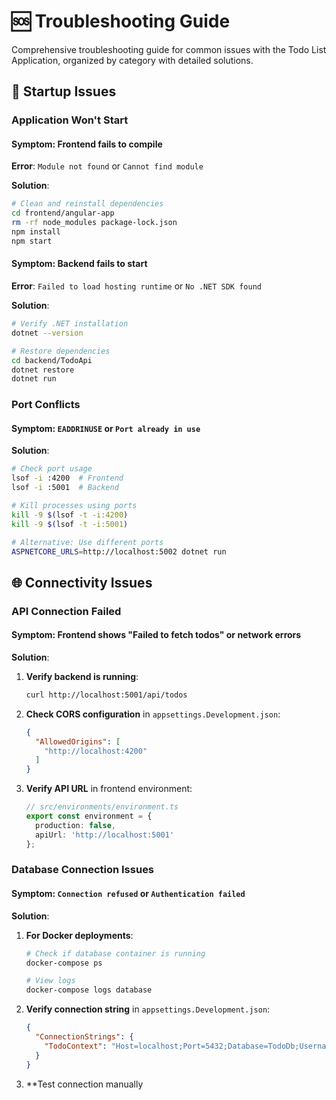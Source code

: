 # 🆘 Troubleshooting Guide

Comprehensive troubleshooting guide for common issues with the Todo List Application, organized by category with detailed solutions.

## 🚀 Startup Issues

### Application Won't Start

#### **Symptom**: Frontend fails to compile
**Error**: `Module not found` or `Cannot find module`

**Solution**:
```bash
# Clean and reinstall dependencies
cd frontend/angular-app
rm -rf node_modules package-lock.json
npm install
npm start
```

#### **Symptom**: Backend fails to start
**Error**: `Failed to load hosting runtime` or `No .NET SDK found`

**Solution**:
```bash
# Verify .NET installation
dotnet --version

# Restore dependencies
cd backend/TodoApi
dotnet restore
dotnet run
```

### Port Conflicts

#### **Symptom**: `EADDRINUSE` or `Port already in use`

**Solution**:
```bash
# Check port usage
lsof -i :4200  # Frontend
lsof -i :5001  # Backend

# Kill processes using ports
kill -9 $(lsof -t -i:4200)
kill -9 $(lsof -t -i:5001)

# Alternative: Use different ports
ASPNETCORE_URLS=http://localhost:5002 dotnet run
```

## 🌐 Connectivity Issues

### API Connection Failed

#### **Symptom**: Frontend shows "Failed to fetch todos" or network errors

**Solution**:
1. **Verify backend is running**:
   ```bash
   curl http://localhost:5001/api/todos
   ```

2. **Check CORS configuration** in `appsettings.Development.json`:
   ```json
   {
     "AllowedOrigins": [
       "http://localhost:4200"
     ]
   }
   ```

3. **Verify API URL** in frontend environment:
   ```typescript
   // src/environments/environment.ts
   export const environment = {
     production: false,
     apiUrl: 'http://localhost:5001'
   };
   ```

### Database Connection Issues

#### **Symptom**: `Connection refused` or `Authentication failed`

**Solution**:
1. **For Docker deployments**:
   ```bash
   # Check if database container is running
   docker-compose ps
   
   # View logs
   docker-compose logs database
   ```

2. **Verify connection string** in `appsettings.Development.json`:
   ```json
   {
     "ConnectionStrings": {
       "TodoContext": "Host=localhost;Port=5432;Database=TodoDb;Username=postgres;Password=postgres"
     }
   }
   ```

3. **Test connection manually